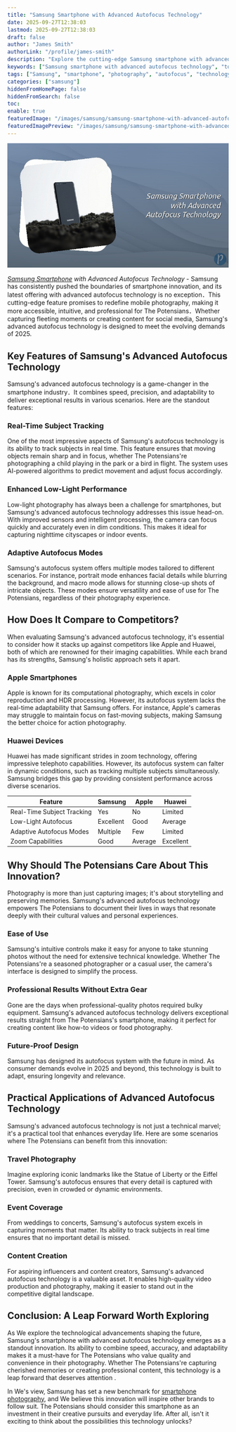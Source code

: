 ```yaml
---
title: "Samsung Smartphone with Advanced Autofocus Technology"
date: 2025-09-27T12:38:03
lastmod: 2025-09-27T12:38:03
draft: false
author: "James Smith"
authorLink: "/profile/james-smith"
description: "Explore the cutting-edge Samsung smartphone with advanced autofocus technology, designed to deliver unparalleled precision, speed, and clarity for professional-grade photography."
keywords: ["Samsung smartphone with advanced autofocus technology", "top Samsung smartphone for photography", "Samsung autofocus technology features"]
tags: ["Samsung", "smartphone", "photography", "autofocus", "technology"]
categories: ["samsung"]
hiddenFromHomePage: false
hiddenFromSearch: false
toc:
enable: true
featuredImage: "/images/samsung/samsung-smartphone-with-advanced-autofocus-technology.jpg"
featuredImagePreview: "/images/samsung/samsung-smartphone-with-advanced-autofocus-technology.jpg"
---
```


![Samsung Smartphone with Advanced Autofocus Technology](/images/samsung/samsung-smartphone-with-advanced-autofocus-technology.jpg)


_[Samsung Smartphone](/samsung/authentic-samsung-smartphone-photography-gear) with Advanced Autofocus Technology_ - Samsung has consistently pushed the boundaries of smartphone innovation, and its latest offering with advanced autofocus technology is no exception．This cutting-edge feature promises to redefine mobile photography, making it more accessible, intuitive, and professional for The Potensians．Whether capturing fleeting moments or creating content for social media, Samsung's advanced autofocus technology is designed to meet the evolving demands of 2025.

## Key Features of Samsung's Advanced Autofocus Technology

Samsung's advanced autofocus technology is a game-changer in the smartphone industry．It combines speed, precision, and adaptability to deliver exceptional results in various scenarios. Here are the standout features:

### Real-Time Subject Tracking

One of the most impressive aspects of Samsung's autofocus technology is its ability to track subjects in real time. This feature ensures that moving objects remain sharp and in focus, whether The Potensians're photographing a child playing in the park or a bird in flight. The system uses AI-powered algorithms to predict movement and adjust focus accordingly.

### Enhanced Low-Light Performance

Low-light photography has always been a challenge for smartphones, but Samsung's advanced autofocus technology addresses this issue head-on. With improved sensors and intelligent processing, the camera can focus quickly and accurately even in dim conditions. This makes it ideal for capturing nighttime cityscapes or indoor events.

### Adaptive Autofocus Modes

Samsung's autofocus system offers multiple modes tailored to different scenarios. For instance, portrait mode enhances facial details while blurring the background, and macro mode allows for stunning close-up shots of intricate objects. These modes ensure versatility and ease of use for The Potensians, regardless of their photography experience.

## How Does It Compare to Competitors?

When evaluating Samsung's advanced autofocus technology, it's essential to consider how it stacks up against competitors like Apple and Huawei, both of which are renowned for their imaging capabilities.  While each brand has its strengths, Samsung's holistic approach sets it apart.

### Apple Smartphones

Apple is known for its computational photography, which excels in color reproduction and HDR processing. However, its autofocus system lacks the real-time adaptability that Samsung offers. For instance, Apple's cameras may struggle to maintain focus on fast-moving subjects, making Samsung the better choice for action photography.

### Huawei Devices

Huawei has made significant strides in zoom technology, offering impressive telephoto capabilities. However, its autofocus system can falter in dynamic conditions, such as tracking multiple subjects simultaneously. Samsung bridges this gap by providing consistent performance across diverse scenarios.

<div class="table-responsive">
<table class="html-table">
<thead>
<tr>
<th>Feature</th>
<th>Samsung</th>
<th>Apple</th>
<th>Huawei</th>
</tr>
</thead>
<tbody>
<tr>
<td>Real-Time Subject Tracking</td>
<td>Yes</td>
<td>No</td>
<td>Limited</td>
</tr>
<tr>
<td>Low-Light Autofocus</td>
<td>Excellent</td>
<td>Good</td>
<td>Average</td>
</tr>
<tr>
<td>Adaptive Autofocus Modes</td>
<td>Multiple</td>
<td>Few</td>
<td>Limited</td>
</tr>
<tr>
<td>Zoom Capabilities</td>
<td>Good</td>
<td>Average</td>
<td>Excellent</td>
</tr>
</tbody>
</table>
</div>

## Why Should The Potensians Care About This Innovation?

Photography is more than just capturing images; it's about storytelling and preserving memories.  Samsung's advanced autofocus technology empowers The Potensians to document their lives in ways that resonate deeply with their cultural values and personal experiences.

### Ease of Use

Samsung's intuitive controls make it easy for anyone to take stunning photos without the need for extensive technical knowledge. Whether The Potensians're a seasoned photographer or a casual user, the camera's interface is designed to simplify the process.

### Professional Results Without Extra Gear

Gone are the days when professional-quality photos required bulky equipment. Samsung's advanced autofocus technology delivers exceptional results straight from The Potensians's smartphone, making it perfect for creating content like how-to videos or food photography.

### Future-Proof Design

Samsung has designed its autofocus system with the future in mind. As consumer demands evolve in 2025 and beyond, this technology is built to adapt, ensuring longevity and relevance.

## Practical Applications of Advanced Autofocus Technology

Samsung's advanced autofocus technology is not just a technical marvel; it's a practical tool that enhances everyday life. Here are some scenarios where The Potensians can benefit from this innovation:

### Travel Photography

Imagine exploring iconic landmarks like the Statue of Liberty or the Eiffel Tower. Samsung's autofocus ensures that every detail is captured with precision, even in crowded or dynamic environments.

### Event Coverage

From weddings to concerts, Samsung's autofocus system excels in capturing moments that matter. Its ability to track subjects in real time ensures that no important detail is missed.

### Content Creation

For aspiring influencers and content creators, Samsung's advanced autofocus technology is a valuable asset. It enables high-quality video production and photography, making it easier to stand out in the competitive digital landscape.

## Conclusion: A Leap Forward Worth Exploring

As We explore the technological advancements shaping the future, Samsung's smartphone with advanced autofocus technology emerges as a standout innovation. Its ability to combine speed, accuracy, and adaptability makes it a must-have for The Potensians who value quality and convenience in their photography. Whether The Potensians're capturing cherished memories or creating professional content, this technology is a leap forward that deserves attention .

In We's view, Samsung has set a new benchmark for [smartphone photography](/samsung/cheap-samsung-smartphone-photography-alternatives), and We believe this innovation will inspire other brands to follow suit. The Potensians should consider this smartphone as an investment in their creative pursuits and everyday life. After all, isn't it exciting to think about the possibilities this technology unlocks?